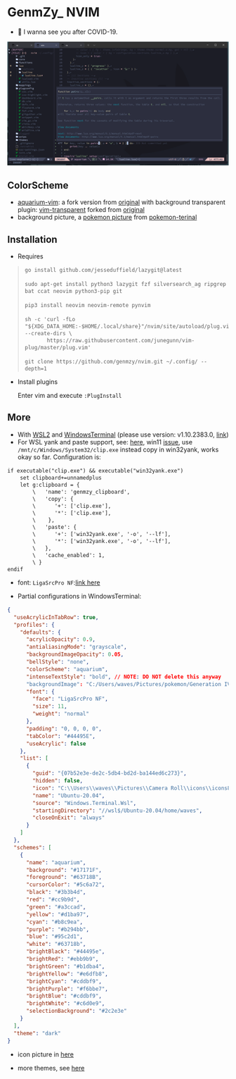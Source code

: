 # GenmZy_ NVIM

- 💜 I wanna see you after COVID-19.

![aquarium](https://github.com/genmzy/pictures/blob/master/genmzy.png)

## ColorScheme

- [aquarium-vim](https://github.com/genmzy/aquarium-vim): a fork version from [original](https://github.com/FrenzyExists/aquarium-vim) with background transparent plugin: [vim-transparent](https://github.com/genmzy/vim-transparent) forked from [original](https://github.com/tribela/vim-transparent)
- background picture, a [pokemon picture](https://github.com/genmzy/pictures/blob/master/448.jpg) from [pokemon-terinal](https://github.com/LazoCoder/Pokemon-Terminal)

## Installation

- Requires
> ```shell
> go install github.com/jesseduffield/lazygit@latest
>
> sudo apt-get install python3 lazygit fzf silversearch_ag ripgrep bat ccat neovim python3-pip git
>
> pip3 install neovim neovim-remote pynvim
>
> sh -c 'curl -fLo "${XDG_DATA_HOME:-$HOME/.local/share}"/nvim/site/autoload/plug.vim --create-dirs \
>        https://raw.githubusercontent.com/junegunn/vim-plug/master/plug.vim'
>
> git clone https://github.com/genmzy/nvim.git ~/.config/ --depth=1
> ```

- Install plugins

  Enter vim and execute `:PlugInstall`

## More

- With [WSL2](https://docs.microsoft.com/en-us/windows/wsl/compare-versions) and [WindowsTerminal](https://github.com/microsoft/terminal) (please use version: v1.10.2383.0, [link](https://github.com/microsoft/terminal/releases/download/v1.10.2383.0/Microsoft.WindowsTerminal_1.10.2383.0_8wekyb3d8bbwe.msixbundle_Windows10_PreinstallKit.zip))
- For WSL yank and paste support, see: [here](https://github.com/neovim/neovim/wiki/FAQ#how-to-use-the-windows-clipboard-from-wsl), win11 [issue](https://github.com/equalsraf/win32yank/issues/9#issue-463019718), use `/mnt/c/Windows/System32/clip.exe` instead copy in win32yank, works okay so far. Configuration is:
```vim
if executable("clip.exe") && executable("win32yank.exe")
    set clipboard+=unnamedplus
    let g:clipboard = {
        \   'name': 'genmzy_clipboard',
        \   'copy': {
        \      '+': ['clip.exe'],
        \      '*': ['clip.exe'],
        \    },
        \   'paste': {
        \      '+': ['win32yank.exe', '-o', '--lf'],
        \      '*': ['win32yank.exe', '-o', '--lf'],
        \   },
        \   'cache_enabled': 1,
        \ }
endif
```

- font: `LigaSrcPro NF`:[link here](https://github.com/Bo-Fone/Liga-Sauce-Code-Pro-Nerd-Font)

- Partial configurations in WindowsTerminal:
```json
{
  "useAcrylicInTabRow": true,
  "profiles": {
    "defaults": {
      "acrylicOpacity": 0.9,
      "antialiasingMode": "grayscale",
      "backgroundImageOpacity": 0.05,
      "bellStyle": "none",
      "colorScheme": "aquarium",
      "intenseTextStyle": "bold", // NOTE: DO NOT delete this anyway
      "backgroundImage": "C:/Users/waves/Pictures/pokemon/Generation IV - Sinnoh/448.jpg",
      "font": {
        "face": "LigaSrcPro NF",
        "size": 11,
        "weight": "normal"
      },
      "padding": "0, 0, 0, 0",
      "tabColor": "#44495E",
      "useAcrylic": false
    },
    "list": [
      {
        "guid": "{07b52e3e-de2c-5db4-bd2d-ba144ed6c273}",
        "hidden": false,
        "icon": "C:\\Users\\waves\\Pictures\\Camera Roll\\icons\\icons8-console-24.png",
        "name": "Ubuntu-20.04",
        "source": "Windows.Terminal.Wsl",
        "startingDirectory": "//wsl$/Ubuntu-20.04/home/waves",
        "closeOnExit": "always"
      }
    ]
  },
  "schemes": [
    {
      "name": "aquarium",
      "background": "#17171F",
      "foreground": "#63718B",
      "cursorColor": "#5c6a72",
      "black": "#3b3b4d",
      "red": "#cc9b9d",
      "green": "#a3ccad",
      "yellow": "#d1ba97",
      "cyan": "#b8c9ea",
      "purple": "#b294bb",
      "blue": "#95c2d1",
      "white": "#63718b",
      "brightBlack": "#44495e",
      "brightRed": "#ebb9b9",
      "brightGreen": "#b1dba4",
      "brightYellow": "#e6dfb8",
      "brightCyan": "#cddbf9",
      "brightPurple": "#f6bbe7",
      "brightBlue": "#cddbf9",
      "brightWhite": "#c6d0e9",
      "selectionBackground": "#2c2e3e"
    }
  ],
  "theme": "dark"
}
```
- icon picture in [here](https://github.com/genmzy/pictures/blob/master/icons8-console-24.png)

- more themes, see [here](https://github.com/genmzy/nvim/blob/aquarium/themes.md)
